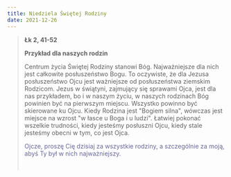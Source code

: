 ```yaml
---
title: Niedziela Świętej Rodziny
date: 2021-12-26
---
```


> **Łk 2, 41-52**
>
> **Przykład dla naszych rodzin**
>
> Centrum życia Świętej Rodziny stanowi Bóg. Najważniejsze dla nich jest całkowite posłuszeństwo Bogu. To oczywiste, że dla Jezusa posłuszeństwo Ojcu jest ważniejsze od posłuszeństwa ziemskim Rodzicom. Jezus w świątyni, zajmujący się sprawami Ojca, jest dla nas przykładem, bo i w naszym życiu, w naszych rodzinach Bóg powinien być na pierwszym miejscu. Wszystko powinno być skierowane ku Ojcu. Kiedy Rodzina jest "Bogiem silna", wówczas jest miejsce na wzrost "w łasce u Boga i u ludzi". Łatwiej pokonać wszelkie trudności, kiedy jesteśmy posłuszni Ojcu, kiedy stale jesteśmy obecni w tym, co jest Ojca.
>
> <span style="color: #666699;"> Ojcze, proszę Cię dzisiaj za wszystkie rodziny, a szczególnie za moją, abyś Ty był w nich najważniejszy. </span>
>
> &nbsp;

